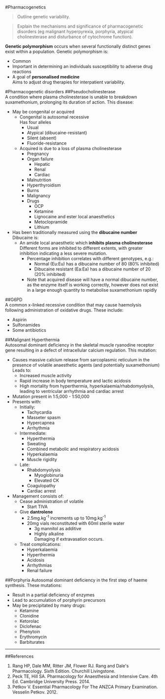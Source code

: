 #Pharmacogenetics
> Outline genetic variability.

<!--></!-->

> Explain the mechanisms and significance of pharmacogenetic disorders
(eg malignant hyperpyrexia, porphyria, atypical cholinesterase and disturbance of cytochrome function).

**Genetic polymorphism** occurs when several functionally distinct genes exist within a population. Genetic polymorphism is:
* Common
* Important in determining an individuals susceptibility to adverse drug reactions
* A goal of **personalised medicine**  
Aims to adjust drug therapies for interpatient variability.


#Pharmacogenetic disorders
##Pseudocholinesterase  
A condition where plasma cholinesterase is unable to breakdown suxamethonium, prolonging its duration of action. This disease:
* May be congenital or acquired
  * Congenital is autosomal recessive  
  Has four alleles
    * Usual
    * Atypical (dibucaine-resistant)
    * Silent (absent)
    * Fluoride-resistance
  * Acquired is due to a loss of plasma cholinesterase
    * Pregnancy
    * Organ failure
      * Hepatic
      * Renal
      * Cardiac
    * Malnutrition
    * Hyperthyroidism
    * Burns
    * Malignancy
    * Drugs
      * OCP
      * Ketamine
      * Lignocaine and ester local anaesthetics
      * Metoclopramide
      * Lithium
* Has been traditionally measured using the **dibucaine number**  
Dibucaine is:
  * An amide local anaesthetic which **inhibits plasma cholinesterase**  
  Different forms are inhibited to different extents, with greater inhibition indicating a less severe mutation.
    * Percentage inhibition correlates with different genotypes, e.g.:
      * Normal (Eu:Eu) has a dibucaine number of 80 (80% inhibited)
      * Dibucaine resistant (Ea:Ea) has a dibucaine number of 20 (20% inhibited)
    * Note that acquired disease will have a normal dibucaine number, as the enzyme itself is working correctly, however does not exist in a large enough quantity to metabolise suxamethonium rapidly 
    
  
##G6PD  
A common x-linked recessive condition that may cause haemolysis following administration of oxidative drugs. These include:
* Aspirin
* Sulfonamides
* Some antibiotics

##Malignant Hyperthermia  
Autosomal dominant deficiency in the skeletal muscle ryanodine receptor gene resulting in a defect of intracellular calcium regulation. This mutation:
* Causes massive calcium release from sarcoplasmic reticulum in the presence of volatile anaesthetic agents (and potentially suxamethonium)  
Leads to:
  * Increased muscle activity
  * Rapid increase in body temperature and lactic acidosis
  * High mortality from hyperthermia, hyperkalaemia/rhabdomyolysis, leading to ventricular arrhythmia and cardiac arrest
* Mutation present in 1:5,000 - 1:50,000
* Presents with:
  * Initially:
    * Tachycardia
    * Masseter spasm
    * Hypercapnea
    * Arrhythmia
  * Intermediate:
    * Hyperthermia
    * Sweating
    * Combined metabolic and respiratory acidosis
    * Hyperkalaemia
    * Muscle rigidity
  * Late:
    * Rhabdomyolysis
      * Myoglobinuria
      * Elevated CK
    * Coagulopathy
    * Cardiac arrest
* Management consists of:
  * Cease administration of volatile
    * Start TIVA
  * Give **dantrolene**
    * 2.5mg.kg<sup>-1</sup> increments up to 10mg.kg<sup>-1</sup>
    * 20mg vials reconstituted with 60ml sterile water
      * 3g mannitol as additive
      * Highly alkaline  
      Damaging if extravasation occurs.
  * Treat complications:
    * Hyperkalaemia
    * Hyperthermia
    * Acidosis
    * Arrhythmias
    * Renal failure

##Porphyria
Autosomal dominant deficiency in the first step of haeme synthesis. These mutations:
* Result in a partial deficiency of enzymes
* Lead to accumulation of porphyrin precursors
* May be precipitated by many drugs:
  * Ketamine
  * Clonidine
  * Ketorolac
  * Diclofenac
  * Phenytoin
  * Erythromycin
  * Barbiturates

---
##References
1. Rang HP, Dale MM, Ritter JM, Flower RJ. Rang and Dale's Pharmacology. Sixth Edition. Churchill Livingstone.
2. Peck TE, Hill SA. Pharmacology for Anaesthesia and Intensive Care. 4th Ed. Cambridge University Press. 2014.  
3. Petkov V. Essential Pharmacology For The ANZCA Primary Examination. Vesselin Petkov. 2012.
